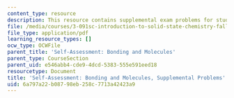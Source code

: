 ```yaml
---
content_type: resource
description: This resource contains supplemental exam problems for study.
file: /media/courses/3-091sc-introduction-to-solid-state-chemistry-fall-2010/6a797a22b08798eb258c7713a42423a9_MIT3_091SCF09_sa2_supp.pdf
file_type: application/pdf
learning_resource_types: []
ocw_type: OCWFile
parent_title: 'Self-Assessment: Bonding and Molecules'
parent_type: CourseSection
parent_uid: e546abb4-cde9-4dcd-5383-555e591eed18
resourcetype: Document
title: 'Self-Assessment: Bonding and Molecules, Supplemental Problems'
uid: 6a797a22-b087-98eb-258c-7713a42423a9
---
```

